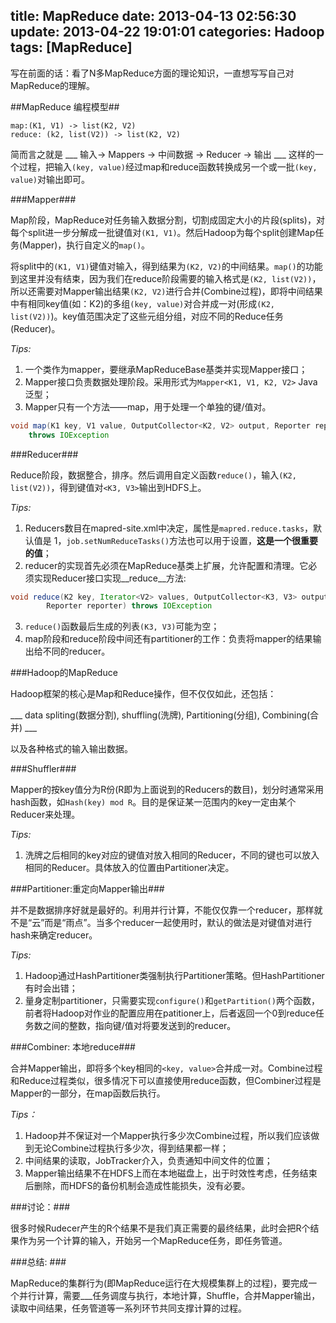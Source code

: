 title: MapReduce
date: 2013-04-13 02:56:30
update: 2013-04-22 19:01:01
categories: Hadoop
tags: [MapReduce]
---

写在前面的话：看了N多MapReduce方面的理论知识，一直想写写自己对MapReduce的理解。

##MapReduce 编程模型##
```
map:(K1, V1) -> list(K2, V2)
reduce: (k2, list(V2)) -> list(K2, V2)
```

简而言之就是 ___ 输入-> Mappers -> 中间数据 -> Reducer -> 输出 ___ 这样的一个过程，把输入``(key, value)``经过map和reduce函数转换成另一个或一批``(key, value)``对输出即可。

###Mapper###

Map阶段，MapReduce对任务输入数据分割，切割成固定大小的片段(splits)，对每个split进一步分解成一批键值对``(K1, V1)``。然后Hadoop为每个split创建Map任务(Mapper)，执行自定义的``map()``。

将split中的``(K1, V1)``键值对输入，得到结果为``(K2, V2)``的中间结果。``map()``的功能到这里并没有结束，因为我们在reduce阶段需要的输入格式是``(K2, list(V2))``，所以还需要对Mapper输出结果``(K2, V2)``进行合并(Combine过程)，即将中间结果中有相同key值(如：K2)的多组``(key, value)``对合并成一对(形成``(K2, list(V2))``)。key值范围决定了这些元组分组，对应不同的Reduce任务(Reducer)。

_Tips:_

1. 一个类作为mapper，要继承MapReduceBase基类并实现Mapper接口；
2. Mapper接口负责数据处理阶段。采用形式为``Mapper<K1, V1, K2, V2>`` Java泛型；
3. Mapper只有一个方法——map，用于处理一个单独的键/值对。
```Java
void map(K1 key, V1 value, OutputCollector<K2, V2> output, Reporter reporter)
    throws IOException
```

###Reducer###

Reduce阶段，数据整合，排序。然后调用自定义函数``reduce()``，输入``(K2, list(V2))``，得到键值对``<K3, V3>``输出到HDFS上。

_Tips:_

1. Reducers数目在mapred-site.xml中决定，属性是``mapred.reduce.tasks``，默认值是 1，``job.setNumReduceTasks()``方法也可以用于设置，__这是一个很重要的值__；
2. reducer的实现首先必须在MapReduce基类上扩展，允许配置和清理。它必须实现Reducer接口实现__reduce__方法: 
```Java
void reduce(K2 key, Iterator<V2> values, OutputCollector<K3, V3> output, 
        Reporter reporter) throws IOException
```

3. ``reduce()``函数最后生成的列表``(K3, V3)``可能为空；
4. map阶段和reduce阶段中间还有partitioner的工作：负责将mapper的结果输出给不同的reducer。

###Hadoop的MapReduce

Hadoop框架的核心是Map和Reduce操作，但不仅仅如此，还包括：

___ data spliting(数据分割), shuffling(洗牌), Partitioning(分组), Combining(合并) ___

以及各种格式的输入输出数据。

###Shuffler###

Mapper的按key值分为R份(R即为上面说到的Reducers的数目)，划分时通常采用hash函数，如``Hash(key) mod R``。目的是保证某一范围内的key一定由某个Reducer来处理。

_Tips:_

1. 洗牌之后相同的key对应的键值对放入相同的Reducer，不同的键也可以放入相同的Reducer。具体放入的位置由Partitioner决定。

###Partitioner:重定向Mapper输出###

并不是数据排序好就是最好的。利用并行计算，不能仅仅靠一个reducer，那样就不是“云”而是“雨点”。当多个reducer一起使用时，默认的做法是对键值对进行hash来确定reducer。

_Tips:_

1. Hadoop通过HashPartitioner类强制执行Partitioner策略。但HashPartitioner有时会出错；
2. 量身定制partitioner，只需要实现``configure()``和``getPartition()``两个函数，前者将Hadoop对作业的配置应用在patitioner上，后者返回一个0到reduce任务数之间的整数，指向键/值对将要发送到的reducer。

###Combiner: 本地reduce###

合并Mapper输出，即将多个key相同的``<key, value>``合并成一对。Combine过程和Reduce过程类似，很多情况下可以直接使用reduce函数，但Combiner过程是Mapper的一部分，在map函数后执行。

_Tips：_

1. Hadoop并不保证对一个Mapper执行多少次Combine过程，所以我们应该做到无论Combine过程执行多少次，得到结果都一样；
2. 中间结果的读取，JobTracker介入，负责通知中间文件的位置；
3. Mapper输出结果不在HDFS上而在本地磁盘上，出于时效性考虑，任务结束后删除，而HDFS的备份机制会造成性能损失，没有必要。

###讨论：###

很多时候Rudecer产生的R个结果不是我们真正需要的最终结果，此时会把R个结果作为另一个计算的输入，开始另一个MapReduce任务，即任务管道。

###总结: ###

MapReduce的集群行为(即MapReduce运行在大规模集群上的过程)，要完成一个并行计算，需要___任务调度与执行，本地计算，Shuffle，合并Mapper输出，读取中间结果，任务管道等一系列环节共同支撑计算的过程。

